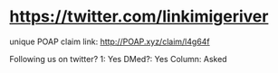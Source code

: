 # https://twitter.com/linkimigeriver

unique POAP claim link: 
http://POAP.xyz/claim/l4g64f

Following us on twitter? 1: Yes
DMed?: Yes
Column: Asked